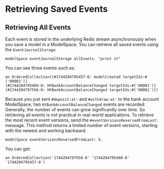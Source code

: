 # Retrieving Saved Events

## Retrieving All Events

Each event is stored in the underlying Redis stream asynchronously when you save a model in a ModelSpace. You can retrieve all saved events using the `EventJournalStorage`:

```Smalltalk
modelSpace eventJournalStorage allEvents. "print it"
```

You can see three events such as:

```
an OrderedCollection([#1744204795457-0: modelCreated targetIds:#('00001')]
[#1744204795460-0: HtBankAccountBalanceChanged targetIds:#('00001')]
[#1744204797556-0: HtBankAccountBalanceChanged targetIds:#('00001')])
```

Because you just sent `#deposit:at:` and `#withdraw:at:` to the bank account ModelSpace, two `HtBankAccountBalanceChanged` events are recorded.
Generally, the number of events can grow significantly over time.
So retrieving all events is not practical in real-world applications.
To retrieve the most recent event versions, send the `#eventVersionsReversedFromLast:` message. This method returns a limited number of event versions, starting with the newest and working backward.

```Smalltalk
modelSpace eventVersionsReversedFromLast: 5.
```

You can get:

```
an OrderedCollection('1744204797556-0' '1744204795460-0' '1744204795457-0')
```
